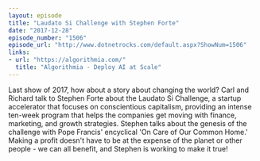 ```yaml
---
layout: episode
title: "Laudato Si Challenge with Stephen Forte"
date: "2017-12-28"
episode_number: "1506"
episode_url: "http://www.dotnetrocks.com/default.aspx?ShowNum=1506"
links:
- url: "https://algorithmia.com/"
  title: "Algorithmia - Deploy AI at Scale"
---
```


Last show of 2017, how about a story about changing the world? Carl and Richard talk to Stephen Forte about the Laudato Si Challenge, a startup accelerator that focuses on conscientious capitalism, providing an intense ten-week program that helps the companies get moving with finance, marketing, and growth strategies. Stephen talks about the genesis of the challenge with Pope Francis' encyclical 'On Care of Our Common Home.' Making a profit doesn't have to be at the expense of the planet or other people - we can all benefit, and Stephen is working to make it true!
